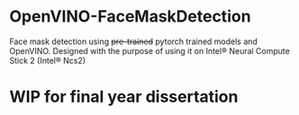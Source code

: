 # OpenVINO-FaceMaskDetection
Face mask detection using ~~pre-trained~~ pytorch trained models and OpenVINO. Designed with the purpose of using it on Intel® Neural Compute Stick 2 (Intel® Ncs2)

# WIP for final year dissertation
